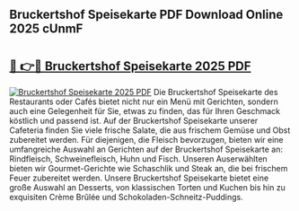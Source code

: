 ## Bruckertshof Speisekarte PDF Download Online 2025 cUnmF

# <h2><a href="http://gc9l415.nevu.top/?p=Bruckertshof+Speisekarte">🔗 👉🔴 Bruckertshof Speisekarte 2025 PDF</a></h2>

[![Bruckertshof Speisekarte 2025 PDF](https://i.imgur.com/dBaPXMq.png)](http://gc9l415.nevu.top/?p=Bruckertshof+Speisekarte)
Die Bruckertshof Speisekarte des Restaurants oder Cafés bietet nicht nur ein Menü mit Gerichten, sondern auch eine Gelegenheit für Sie, etwas zu finden, das für Ihren Geschmack köstlich und passend ist. Auf der Bruckertshof Speisekarte unserer Cafeteria finden Sie viele frische Salate, die aus frischem Gemüse und Obst zubereitet werden. Für diejenigen, die Fleisch bevorzugen, bieten wir eine umfangreiche Auswahl an Gerichten auf der Bruckertshof Speisekarte an: Rindfleisch, Schweinefleisch, Huhn und Fisch. Unseren Auserwählten bieten wir Gourmet-Gerichte wie Schaschlik und Steak an, die bei frischem Feuer zubereitet werden. Unsere Bruckertshof Speisekarte bietet eine große Auswahl an Desserts, von klassischen Torten und Kuchen bis hin zu exquisiten Crème Brûlée und Schokoladen-Schneitz-Puddings.
